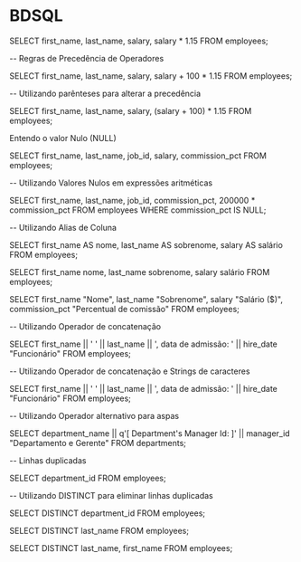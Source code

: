 # BDSQL


SELECT  first_name, last_name, salary, salary * 1.15 
FROM    employees;

-- Regras de Precedência de Operadores

SELECT  first_name, last_name, salary, salary + 100 * 1.15 
FROM    employees;

-- Utilizando parênteses para alterar a precedência

SELECT  first_name, last_name, salary, (salary + 100) * 1.15 
FROM    employees;

Entendo o valor Nulo (NULL)

SELECT  first_name, last_name, job_id, salary,  commission_pct
FROM    employees;

-- Utilizando Valores Nulos em expressões aritméticas

SELECT  first_name, last_name, job_id, commission_pct, 200000 * commission_pct
FROM    employees
WHERE   commission_pct IS NULL;

-- Utilizando Alias de Coluna

SELECT first_name AS nome, last_name AS sobrenome, salary AS salário
FROM employees;

SELECT first_name nome, last_name  sobrenome, salary salário
FROM employees;

SELECT first_name "Nome", last_name "Sobrenome", salary "Salário ($)", commission_pct "Percentual de comissão"
FROM   employees;

-- Utilizando Operador de concatenação 

SELECT first_name || ' ' || last_name || ', data de admissão: ' || hire_date "Funcionário"
FROM   employees;

-- Utilizando Operador de concatenação e Strings de caracteres 

SELECT first_name || ' ' || last_name || ', data de admissão: ' || hire_date "Funcionário"
FROM   employees;

-- Utilizando Operador alternativo para aspas

SELECT department_name || q'[ Department's Manager Id: ]'
|| manager_id "Departamento e Gerente"
FROM departments;

-- Linhas duplicadas

SELECT department_id
FROM employees;

-- Utilizando DISTINCT para eliminar linhas duplicadas

SELECT DISTINCT department_id
FROM employees;

SELECT DISTINCT last_name
FROM employees;

SELECT DISTINCT last_name, first_name
FROM employees;

